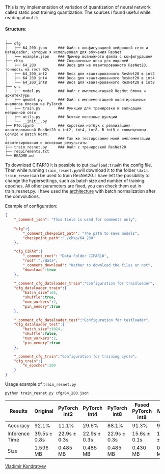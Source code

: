 This is my implementation of variation of quantization of neural network called static post training quantization. The sources i found useful while reading about it:


#### Structure:
```
.
├── cfg                   
│   ├── 64_200.json     ### Файл с конфигурацией нейронной сети и DataLoader, которые я использовал для обучения ResNet
│   └── example.json    ### Пример возможного файла с конфигурацией
├── chkp                ### Сохраненные веса для моделей  
│   ├── 64_200          ### Веса для не квантированного ResNet20, точность на тест 92%
│   ├── 64_200_int2     ### Веса для квантированного ResNet20 в int2
│   ├── 64_200_int4     ### Веса для квантированного ResNet20 в int4
│   └── 64_200_int8     ### Веса для квантированного ResNet20 в int8 
├── src
│   ├── model.py        ### Файл с имплементацией ResNet блока и архитектуры               
│   ├── qmodel.py       ### Файл с имплементацией квантированных аналогов блоков из PyTorch        
│   ├── train.py        ### Функции для тренировки и валидации нейронной сети  
│   ├── utils.py        ### Всякие полезные функции
│   └── __init__.py
├── PTQ.ipynb           ### Короткий нотбук с реализацией квантированной ResNet20 в int2, int4, int8. В int8 с совмещением Conv2d и Batch Norm.
│                       ### Так же тестирование моей имплементации квантизирования и основные результаты
├── train_resnet.py     ### Файл с тренировкой ResNet20
├── requirements.txt
└── README.md
```
To download CIFAR10 it is possible to put ```download:true```in the config file. Then while running ```train_resnet.py```will download it to the folder ```\data```. ```train_resnet```can be used to train ResNet20. I have left the possibility to change the hypersettings, such as batch size and number of training epoches. All other parameters are fixed, you can check them out in train_resnet.py. I have used the [architecture](https://www.researchgate.net/figure/ResNet-20-architecture_fig3_351046093) with batch normalization after the convolutions.

Example of configuration:
```json
{
    "_comment_json": "This field is used for comments only",
    
    "cfg":{
        "_comment_chekpoint_path": "The path to save models",
        "checkpoint_path":"./chkp/64_200"
    },

    "cfg_CIFAR":{
        "_comment_root": "Data Folder CIFAR10",
        "root":"./data",
        "_comment_download": "Wether to download the files or not",
        "download":true
    },
    
    "_comment_cfg_dataloader_train":"Configuration for trainloader",
    "cfg_dataloader_train":{
        "batch_size":64,
        "shuffle":true,
        "num_workers":2,
        "pin_memory":true
    },

    "_comment_cfg_dataloader_test":"Configuration for testloader",
    "cfg_dataloader_test":{
        "batch_size":1024,
        "shuffle":false,
        "num_workers":2,
        "pin_memory":true
    },

    "_comment_cfg_train":"Configuration for training cycle",
    "cfg_train":{
        "n_epoches":200
    }
}
```
Usage example of ```train_resnet.py```
```
python train_resnet.py cfg/64_200.json
```

**Results** | Original | PyTorch int2 | PyTorch int4 | PyTorch int8 | Fused PyTorch int8 | My Model int8
------ | ------ | ------ | ------ | ------ | ------ | ------ 
Accuracy | 92.1% | 11.1% | 29.6% | 88.1% | 91.3% | 91.4% 
Inference Time | 39.5s ± 0.8s | 22.9s ± 0.3s | 22.9s ± 0.3s | 22.9s ± 0.3s | 15.6s ± 0.1s | 16.8s ± 0.3s 
Size | 1.596 MB | 0.485 MB | 0.485 MB | 0.485 MB | 0.430 MB | 0.425 MB  


[Vladimir Kondratyev](https://github.com/VldKnd)
